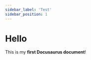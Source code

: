 ```yaml
---
sidebar_label: 'Test'
sidebar_position: 1
---
```


# Hello

This is my **first Docusaurus document**!